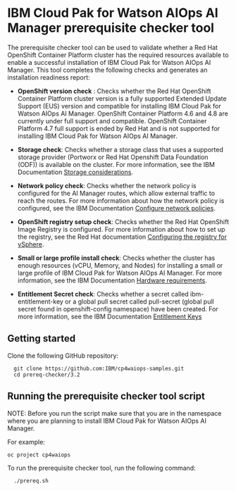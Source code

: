# IBM Cloud Pak for Watson AIOps AI Manager prerequisite checker tool

The prerequisite checker tool can be used to validate whether a Red Hat OpenShift Container Platform cluster has the required resources available to enable a successful installation of IBM Cloud Pak for Watson AIOps AI Manager. This tool completes the following checks and generates an installation readiness report:

- **OpenShift version check** : Checks whether the Red Hat OpenShift Container Platform cluster version is a fully supported Extended Update Support (EUS) version and compatible for installing IBM Cloud Pak for Watson AIOps AI Manager. OpenShift Container Platform 4.6 and 4.8 are currently under full support and compatible. OpenShift Container Platform 4.7 full support is ended by Red Hat and is not supported for installing IBM Cloud Pak for Watson AIOps AI Manager.

- **Storage check**: Checks whether a storage class that uses a supported storage provider (Portworx or Red Hat Openshift Data Foundation (ODF)) is available on the cluster. For more information, see the IBM Documentation [Storage considerations](https://ibm.biz/storage_consideration_320).

- **Network policy check**: Checks whether the network policy is configured for the AI Manager routes, which allow external traffic to reach the routes. For more information about how the network policy is configured, see the IBM Documentation [Configure network policies](https://ibm.biz/aiops_netpolicy_320).

-  **OpenShift registry setup check**: Checks whether the Red Hat OpenShift Image Registry is configured. For more information about how to set up the registry, see the Red Hat documentation [Configuring the registry for vSphere](https://docs.openshift.com/container-platform/4.8/registry/configuring_registry_storage/configuring-registry-storage-vsphere.html).

- **Small or large profile install check**: Checks whether the cluster has enough resources (vCPU, Memory, and Nodes) for installing a small or large profile of IBM Cloud Pak for Watson AIOps AI Manager. For more information, see the IBM Documentation [Hardware requirements](https://ibm.biz/aiops_hardware_320).

- **Entitlement Secret check**: Checks whether a secret called ibm-entitlement-key or a global pull secret called pull-secret (global pull secret found in openshift-config namespace) have been created. For more information, see the IBM Documentation [Entitlement Keys](https://ibm.biz/entitlement_keys_320)

## Getting started

Clone the following GitHub repository:

```
  git clone https://github.com:IBM/cp4waiops-samples.git 
  cd prereq-checker/3.2
```

## Running the prerequisite checker tool script

NOTE: Before you run the script make sure that you are in the namespace where you are planning to install IBM Cloud Pak for Watson AIOps AI Manager.

For example:

```
oc project cp4waiops

```

To run the prerequisite checker tool, run the following command:
```
  ./prereq.sh
```